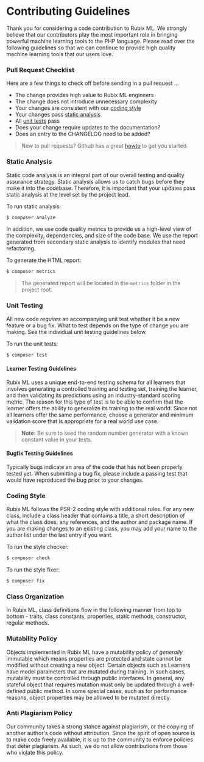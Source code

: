 # Contributing Guidelines
Thank you for considering a code contribution to Rubix ML. We strongly believe that our contributors play the most important role in bringing powerful machine learning tools to the PHP language. Please read over the following guidelines so that we can continue to provide high quality machine learning tools that our users love.

### Pull Request Checklist
Here are a few things to check off before sending in a pull request ...

- The change provides high value to Rubix ML engineers
- The change does not introduce unnecessary complexity
- Your changes are consistent with our [coding style](#coding-style)
- Your changes pass [static analysis](#static-analysis)
- All [unit tests](#unit-testing) pass
- Does your change require updates to the documentation?
- Does an entry to the CHANGELOG need to be added?

> New to pull requests? Github has a great [howto](https://help.github.com/articles/about-pull-requests/) to get you started.

### Static Analysis
Static code analysis is an integral part of our overall testing and quality assurance strategy. Static analysis allows us to catch bugs before they make it into the codebase. Therefore, it is important that your updates pass static analysis at the level set by the project lead.

To run static analysis:
```sh
$ composer analyze
```

In addition, we use code quality metrics to provide us a high-level view of the complexity, dependencies, and size of the code base. We use the report generated from secondary static analysis to identify modules that need refactoring.

To generate the HTML report:
```sh
$ composer metrics
```

> The generated report will be located in the `metrics` folder in the project root.
  
### Unit Testing
All new code *requires* an accompanying unit test whether it be a new feature or a bug fix. What to test depends on the type of change you are making. See the individual unit testing guidelines below.

To run the unit tests:
```sh
$ composer test
```

#### Learner Testing Guidelines
Rubix ML uses a unique end-to-end testing schema for all learners that involves generating a controlled training and testing set, training the learner, and then validating its predictions using an industry-standard scoring metric. The reason for this type of test is to be able to confirm that the learner offers the ability to generalize its training to the real world. Since not all learners offer the same performance, choose a generator and minimum validation score that is appropriate for a real world use case.

> **Note:** Be sure to seed the random number generator with a known constant value in your tests.

#### Bugfix Testing Guidelines
Typically bugs indicate an area of the code that has not been properly tested yet. When submitting a bug fix, please include a passing test that would have reproduced the bug prior to your changes.

### Coding Style
Rubix ML follows the PSR-2 coding style with additional rules. For any new class, include a class header that contains a title, a short description of what the class does, any references, and the author and package name. If you are making changes to an existing class, you may add your name to the author list under the last entry if you want.

To run the style checker:
```sh
$ composer check
```

To run the style fixer:
```sh
$ composer fix
```

### Class Organization
In Rubix ML, class definitions flow in the following manner from top to bottom - traits, class constants, properties, static methods, constructor, regular methods.

### Mutability Policy
Objects implemented in Rubix ML have a mutability policy of *generally* immutable which means properties are protected and state cannot be modified without creating a new object. Certain objects such as Learners have model parameters that are mutated during training. In such cases, mutability must be controlled through public interfaces. In general, any stateful object that requires mutation must only be updated through a well-defined public method. In some special cases, such as for performance reasons, object properties may be allowed to be mutated directly.

### Anti Plagiarism Policy
Our community takes a strong stance against plagiarism, or the copying of another author's code without attribution. Since the spirit of open source is to make code freely available, it is up to the community to enforce policies that deter plagiarism. As such, we do not allow contributions from those who violate this policy.